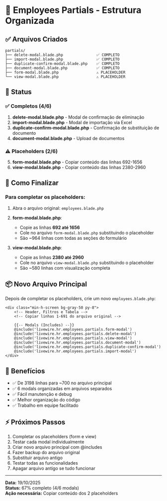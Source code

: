 # 📁 Employees Partials - Estrutura Organizada

## ✅ Arquivos Criados

```
partials/
├── delete-modal.blade.php               ✅ COMPLETO
├── import-modal.blade.php               ✅ COMPLETO
├── duplicate-confirm-modal.blade.php    ✅ COMPLETO
├── document-modal.blade.php             ✅ COMPLETO
├── form-modal.blade.php                 ⚠️ PLACEHOLDER
└── view-modal.blade.php                 ⚠️ PLACEHOLDER
```

## 📝 Status

### ✅ Completos (4/6)
1. **delete-modal.blade.php** - Modal de confirmação de eliminação
2. **import-modal.blade.php** - Modal de importação via Excel
3. **duplicate-confirm-modal.blade.php** - Confirmação de substituição de documento
4. **document-modal.blade.php** - Upload de documentos

### ⚠️ Placeholders (2/6)
5. **form-modal.blade.php** - Copiar conteúdo das linhas 692-1656
6. **view-modal.blade.php** - Copiar conteúdo das linhas 2380-2960

## 🔧 Como Finalizar

### Para completar os placeholders:

1. Abra o arquivo original: `employees.blade.php`

2. **form-modal.blade.php**:
   - Copie as linhas **692 até 1656**
   - Cole no arquivo `form-modal.blade.php` substituindo o placeholder
   - São ~964 linhas com todas as seções do formulário

3. **view-modal.blade.php**:
   - Copie as linhas **2380 até 2960**
   - Cole no arquivo `view-modal.blade.php` substituindo o placeholder
   - São ~580 linhas com visualização completa

## 📦 Novo Arquivo Principal

Depois de completar os placeholders, crie um novo `employees.blade.php`:

```blade
<div class="min-h-screen bg-gray-50 py-8">
    <!-- Header, Filtros e Tabela -->
    <!-- Copiar linhas 1-691 do arquivo original -->
    
    {{-- Modals (Includes) --}}
    @include('livewire.hr.employees.partials.form-modal')
    @include('livewire.hr.employees.partials.delete-modal')
    @include('livewire.hr.employees.partials.view-modal')
    @include('livewire.hr.employees.partials.document-modal')
    @include('livewire.hr.employees.partials.duplicate-confirm-modal')
    @include('livewire.hr.employees.partials.import-modal')
</div>
```

## 🎯 Benefícios

- ✅ De 3198 linhas para ~700 no arquivo principal
- ✅ 6 modals organizadas em arquivos separados
- ✅ Fácil manutenção e debug
- ✅ Melhor organização do código
- ✅ Trabalho em equipe facilitado

## ⚡ Próximos Passos

1. Completar os placeholders (form e view)
2. Testar cada modal individualmente
3. Criar novo arquivo principal com @includes
4. Fazer backup do arquivo original
5. Substituir arquivo antigo
6. Testar todas as funcionalidades
7. Apagar arquivo antigo se tudo funcionar

---

**Data:** 19/10/2025  
**Status:** 67% completo (4/6 modals)  
**Ação necessária:** Copiar conteúdo dos 2 placeholders

